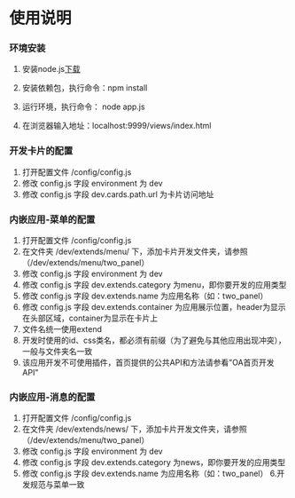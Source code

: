 # 使用说明

### 环境安装
1. 安装node.js[下载](https://nodejs.org/en/)

2. 安装依赖包，执行命令：npm install

3. 运行环境，执行命令： node app.js

4. 在浏览器输入地址：localhost:9999/views/index.html


### 开发卡片的配置
1. 打开配置文件 /config/config.js
2. 修改 config.js 字段 environment 为 dev
3. 修改 config.js 字段 dev.cards.path.url 为卡片访问地址


### 内嵌应用-菜单的配置
1. 打开配置文件 /config/config.js
2. 在文件夹 /dev/extends/menu/ 下，添加卡片开发文件夹，请参照（/dev/extends/menu/two_panel）
3. 修改 config.js 字段 environment 为 dev
4. 修改 config.js 字段 dev.extends.category 为menu，即你要开发的应用类型
5. 修改 config.js 字段 dev.extends.name 为应用名称（如：two_panel）
5. 修改 config.js 字段 dev.extends.container 为应用展示位置，header为显示在头部区域，container为显示在卡片上
6. 文件名统一使用extend
7. 开发时使用的id、css类名，都必须有前缀（为了避免与其他应用出现冲突），一般与文件夹名一致
8. 该应用开发不可使用插件，首页提供的公共API和方法请参看"OA首页开发API"



### 内嵌应用-消息的配置
1. 打开配置文件 /config/config.js
2. 在文件夹 /dev/extends/news/ 下，添加卡片开发文件夹，请参照（/dev/extends/menu/two_panel）
3. 修改 config.js 字段 environment 为 dev
4. 修改 config.js 字段 dev.extends.category 为news，即你要开发的应用类型
5. 修改 config.js 字段 dev.extends.name 为应用名称（如：two_panel）
6.开发规范与菜单一致
